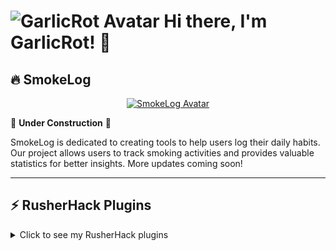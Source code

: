 # <img src="https://github.com/GarlicRot.png" alt="GarlicRot Avatar" width="50" /> Hi there, I'm GarlicRot! 👋

## 🔥 SmokeLog

<div align="center">
  <a href="https://github.com/SmokeLog">
    <img src="https://github.com/SmokeLog.png" alt="SmokeLog Avatar" width="150" />
  </a>
</div>

🚧 **Under Construction** 🚧

SmokeLog is dedicated to creating tools to help users log their daily habits. Our project allows users to track smoking activities and provides valuable statistics for better insights. More updates coming soon!

---

## ⚡ RusherHack Plugins

<details>
  <summary>Click to see my RusherHack plugins</summary>

<div align="center">
  <a href="https://github.com/RusherDevelopment/rusherhack-plugins">
    <img src="https://github.com/RusherDevelopment/rusherhack-plugins/raw/main/Assets/RusherHacks/rh_head.png" alt="RusherHacks Logo" width="150" />
  </a>
</div>

### [RusherHack Plugins](https://github.com/RusherDevelopment/rusherhack-plugins)

[![GitHub stars](https://img.shields.io/github/stars/RusherDevelopment/rusherhack-plugins?style=social)](https://github.com/RusherDevelopment/rusherhack-plugins/stargazers)
[![GitHub last commit](https://img.shields.io/github/last-commit/RusherDevelopment/rusherhack-plugins)](https://github.com/RusherDevelopment/rusherhack-plugins/commits/main)
[![GitHub contributors](https://img.shields.io/github/contributors/RusherDevelopment/rusherhack-plugins)](https://github.com/RusherDevelopment/rusherhack-plugins/graphs/contributors)

I actively maintain a repository of plugins designed to enhance the RusherHack experience. This project is a collaboration with other developers to provide a variety of useful plugins.

---


<div align="center">
  <a href="https://github.com/GarlicRot/GarlicSight">
    <img src="https://github.com/GarlicRot/GarlicSight/raw/master/assets/GarlicSight.png" alt="GarlicSight Icon" width="150" />
  </a>
</div>

### [GarlicSight](https://github.com/GarlicRot/GarlicSight)

[![GitHub stars](https://img.shields.io/github/stars/GarlicRot/GarlicSight?style=social)](https://github.com/GarlicRot/GarlicSight/stargazers)
[![GitHub last commit](https://img.shields.io/github/last-commit/GarlicRot/GarlicSight)](https://github.com/GarlicRot/GarlicSight/commits)
[![GitHub All Releases](https://img.shields.io/github/downloads/GarlicRot/GarlicSight/total)](https://github.com/GarlicRot/GarlicSight/releases/download/v1.0.1/Garlic-Sight-1.0.1.jar)

GarlicSight is a RusherHack plugin designed to enhance your crosshair information display. It provides detailed insights about the blocks and entities you're targeting, including information on mobs, players, and other entities in your line of sight. The plugin also includes detailed Redstone component information, allowing you to view power levels, states, delays, and modes for various Redstone devices.

---


<div align="center">
  <a href="https://github.com/GarlicRot/LightningPop">
    <img src="https://github.com/GarlicRot/LightningPop/raw/master/assets/LightningPop.png" alt="LightningPop Icon" width="150" />
  </a>
</div>

### [LightningPop](https://github.com/GarlicRot/LightningPop)

[![GitHub stars](https://img.shields.io/github/stars/GarlicRot/LightningPop?style=social)](https://github.com/GarlicRot/LightningPop/stargazers)
[![GitHub last commit](https://img.shields.io/github/last-commit/GarlicRot/LightningPop)](https://github.com/GarlicRot/LightningPop/commits)
[![GitHub All Releases](https://img.shields.io/github/downloads/GarlicRot/LightningPop/total)](https://github.com/GarlicRot/LightningPop/releases/download/v1.0.1/LightningPop-1.0.1.jar)

LightningPop adds lightning strikes during gameplay events, such as totem pops and player deaths. With LightningPop, you can customize whether lightning strikes occur when a player’s totem pops or when they die. The plugin offers flexible settings to include or exclude your own totem pops and decide if lightning should trigger on any death or only those caused by attacks.

---


<div align="center">
  <a href="https://github.com/GarlicRot/AutoBucket">
    <img src="https://github.com/GarlicRot/AutoBucket/raw/master/assets/AutoBucket.png" alt="AutoBucket Icon" width="150" />
  </a>
</div>

### [AutoBucket](https://github.com/GarlicRot/AutoBucket)

[![GitHub stars](https://img.shields.io/github/stars/GarlicRot/AutoBucket?style=social)](https://github.com/GarlicRot/AutoBucket/stargazers)
[![GitHub last commit](https://img.shields.io/github/last-commit/GarlicRot/AutoBucket)](https://github.com/GarlicRot/AutoBucket/commits)
[![GitHub All Releases](https://img.shields.io/github/downloads/GarlicRot/AutoBucket/total)](https://github.com/GarlicRot/AutoBucket/releases/download/v1.0.3/AutoBucket-1.0.3.jar)

AutoBucket automates the process of capturing aquatic mobs with water buckets. This plugin simplifies the process of collecting various aquatic creatures by automating the use of water buckets when you're near specific mobs.

---

### [RusherHack Instance Info](https://github.com/GarlicRot/rusherhack-instance-info)
[![GitHub stars](https://img.shields.io/github/stars/GarlicRot/rusherhack-instance-info?style=social)](https://github.com/GarlicRot/rusherhack-instance-info/stargazers)
[![GitHub last commit](https://img.shields.io/github/last-commit/GarlicRot/rusherhack-instance-info)](https://github.com/GarlicRot/rusherhack-instance-info/commits)
[![GitHub All Releases](https://img.shields.io/github/downloads/GarlicRot/rusherhack-instance-info/total)](https://github.com/GarlicRot/rusherhack-instance-info/releases/download/v1.3/instance-info-1.3.jar)

This forked plugin enhances the Minecraft window title by displaying useful information such as your account name, the server you're connected to, and your Minecraft skin as the window icon. It also introduces new customization options like setting custom account names, server names, and status messages.

</details>
